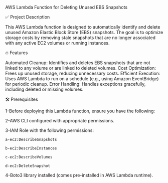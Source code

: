 AWS Lambda Function for Deleting Unused EBS Snapshots

✅ Project Description

This AWS Lambda function is designed to automatically identify and delete unused Amazon Elastic Block Store (EBS) snapshots. The goal is to optimize storage costs by removing stale snapshots that are no longer associated with any active EC2 volumes or running instances.



🔥 Features


Automated Cleanup: Identifies and deletes EBS snapshots that are not linked to any volume or are linked to deleted volumes.
Cost Optimization: Frees up unused storage, reducing unnecessary costs.
Efficient Execution: Uses AWS Lambda to run on a schedule (e.g., using Amazon EventBridge) for periodic cleanup.
Error Handling: Handles exceptions gracefully, including deleted or missing volumes.



🛠️ Prerequisites


1-Before deploying this Lambda function, ensure you have the following:

2-AWS CLI configured with appropriate permissions.

3-IAM Role with the following permissions:

    a-ec2:DescribeSnapshots

    b-ec2:DescribeInstances

    c-ec2:DescribeVolumes

    d-ec2:DeleteSnapshot

4-Boto3 library installed (comes pre-installed in AWS Lambda runtime).

